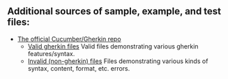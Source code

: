 ## Additional sources of sample, example, and test files:

- [The official Cucumber/Gherkin repo](https://github.com/cucumber/gherkin/)
  - [Valid gherkin files](https://github.com/cucumber/gherkin/tree/master/testdata/good)
    Valid files demonstrating various gherkin features/syntax.
  - [Invalid (non-gherkin) files](https://github.com/cucumber/gherkin/tree/master/testdata/bad)
    Files demonstrating various kinds of syntax, content, format, etc. errors.
